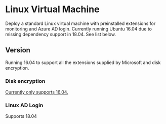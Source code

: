 # Linux Virtual Machine

Deploy a standard Linux virtual machine with preinstalled extensions for monitoring and Azure AD login. Currently running Ubuntu 16.04 due to missing dependency support in 18.04. See list below.

## Version

Running 16.04 to support all the extensions supplied by Microsoft and disk encryption.

### Disk encryption

[Currently only supports 16.04.](https://docs.microsoft.com/en-us/azure/security/azure-security-disk-encryption-faq#bkmk_LinuxOSSupport)

### Linux AD Login

Supports 18.04